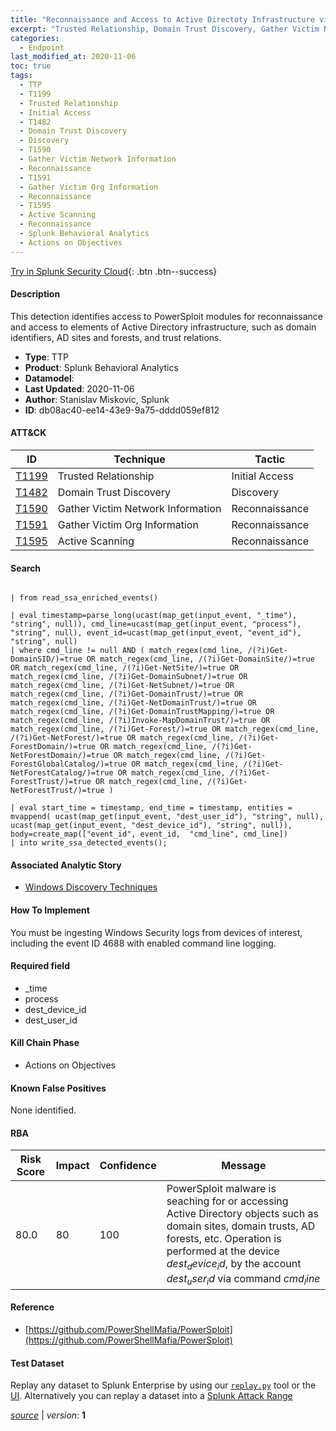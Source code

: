 ```yaml
---
title: "Reconnaissance and Access to Active Directoty Infrastructure via PowerSploit modules"
excerpt: "Trusted Relationship, Domain Trust Discovery, Gather Victim Network Information, Gather Victim Org Information, Active Scanning"
categories:
  - Endpoint
last_modified_at: 2020-11-06
toc: true
tags:
  - TTP
  - T1199
  - Trusted Relationship
  - Initial Access
  - T1482
  - Domain Trust Discovery
  - Discovery
  - T1590
  - Gather Victim Network Information
  - Reconnaissance
  - T1591
  - Gather Victim Org Information
  - Reconnaissance
  - T1595
  - Active Scanning
  - Reconnaissance
  - Splunk Behavioral Analytics
  - Actions on Objectives
---
```




[Try in Splunk Security Cloud](https://www.splunk.com/en_us/cyber-security.html){: .btn .btn--success}

#### Description

This detection identifies access to PowerSploit modules for reconnaissance and access to elements of Active Directory infrastructure, such as domain identifiers, AD sites and forests, and trust relations.

- **Type**: TTP
- **Product**: Splunk Behavioral Analytics
- **Datamodel**: 
- **Last Updated**: 2020-11-06
- **Author**: Stanislav Miskovic, Splunk
- **ID**: db08ac40-ee14-43e9-9a75-dddd059ef812


#### ATT&CK

| ID          | Technique   | Tactic       |
| ----------- | ----------- |--------------|
| [T1199](https://attack.mitre.org/techniques/T1199/) | Trusted Relationship | Initial Access |
| [T1482](https://attack.mitre.org/techniques/T1482/) | Domain Trust Discovery | Discovery |
| [T1590](https://attack.mitre.org/techniques/T1590/) | Gather Victim Network Information | Reconnaissance |
| [T1591](https://attack.mitre.org/techniques/T1591/) | Gather Victim Org Information | Reconnaissance |
| [T1595](https://attack.mitre.org/techniques/T1595/) | Active Scanning | Reconnaissance |



#### Search

```

| from read_ssa_enriched_events()

| eval timestamp=parse_long(ucast(map_get(input_event, "_time"), "string", null)), cmd_line=ucast(map_get(input_event, "process"), "string", null), event_id=ucast(map_get(input_event, "event_id"), "string", null) 
| where cmd_line != null AND ( match_regex(cmd_line, /(?i)Get-DomainSID/)=true OR match_regex(cmd_line, /(?i)Get-DomainSite/)=true OR match_regex(cmd_line, /(?i)Get-NetSite/)=true OR match_regex(cmd_line, /(?i)Get-DomainSubnet/)=true OR match_regex(cmd_line, /(?i)Get-NetSubnet/)=true OR match_regex(cmd_line, /(?i)Get-DomainTrust/)=true OR match_regex(cmd_line, /(?i)Get-NetDomainTrust/)=true OR match_regex(cmd_line, /(?i)Get-DomainTrustMapping/)=true OR match_regex(cmd_line, /(?i)Invoke-MapDomainTrust/)=true OR match_regex(cmd_line, /(?i)Get-Forest/)=true OR match_regex(cmd_line, /(?i)Get-NetForest/)=true OR match_regex(cmd_line, /(?i)Get-ForestDomain/)=true OR match_regex(cmd_line, /(?i)Get-NetForestDomain/)=true OR match_regex(cmd_line, /(?i)Get-ForestGlobalCatalog/)=true OR match_regex(cmd_line, /(?i)Get-NetForestCatalog/)=true OR match_regex(cmd_line, /(?i)Get-ForestTrust/)=true OR match_regex(cmd_line, /(?i)Get-NetForestTrust/)=true )

| eval start_time = timestamp, end_time = timestamp, entities = mvappend( ucast(map_get(input_event, "dest_user_id"), "string", null), ucast(map_get(input_event, "dest_device_id"), "string", null)), body=create_map(["event_id", event_id,  "cmd_line", cmd_line]) 
| into write_ssa_detected_events();
```

#### Associated Analytic Story
* [Windows Discovery Techniques](/stories/windows_discovery_techniques)


#### How To Implement
You must be ingesting Windows Security logs from devices of interest, including the event ID 4688 with enabled command line logging.

#### Required field
* _time
* process
* dest_device_id
* dest_user_id


#### Kill Chain Phase
* Actions on Objectives


#### Known False Positives
None identified.



#### RBA

| Risk Score  | Impact      | Confidence   | Message      |
| ----------- | ----------- |--------------|--------------|
| 80.0 | 80 | 100 | PowerSploit malware is seaching for or accessing Active Directory objects such as domain sites, domain trusts, AD forests, etc. Operation is performed at the device $dest_device_id$, by the account $dest_user_id$ via command $cmd_line$ |



#### Reference

* [https://github.com/PowerShellMafia/PowerSploit](https://github.com/PowerShellMafia/PowerSploit)



#### Test Dataset
Replay any dataset to Splunk Enterprise by using our [`replay.py`](https://github.com/splunk/attack_data#using-replaypy) tool or the [UI](https://github.com/splunk/attack_data#using-ui).
Alternatively you can replay a dataset into a [Splunk Attack Range](https://github.com/splunk/attack_range#replay-dumps-into-attack-range-splunk-server)




[*source*](https://github.com/splunk/security_content/tree/develop/detections/endpoint/reconnaissance_and_access_to_active_directoty_infrastructure_via_powersploit_modules.yml) \| *version*: **1**